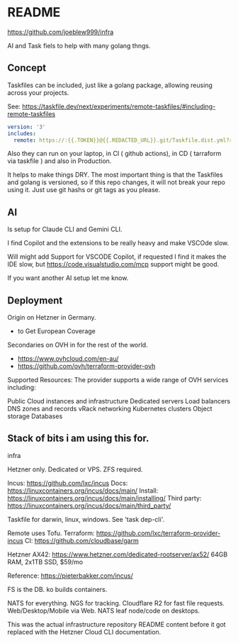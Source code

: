 # README

https://github.com/joeblew999/infra

AI and Task fiels to help with many golang thngs.

## Concept

Taskfiles can be included, just like a golang package, allowing reusing across your projects.

See: https://taskfile.dev/next/experiments/remote-taskfiles/#including-remote-taskfiles

```yaml
version: '3'
includes:
  remote: https://:{{.TOKEN}}@{{.REDACTED_URL}}.git/Taskfile.dist.yml?ref=master
```

Also they can run on your laptop, in CI ( github actions), in CD ( tarraform via taskfile ) and also in Production.

It helps to make things DRY. The most important thing is that the Taskfiles and golang is versioned, so if this repo changes, it will not break your repo using it. Just use git hashs or git tags as you please.

## AI

Is setup for Claude CLI and Gemini CLI.

I find Copilot and the extensions to be really heavy and make VSCOde slow.

Will might add Support for VSCODE Copilot, if requested I find it makes the IDE slow, but https://code.visualstudio.com/mcp support might be good.

If you want another AI setup let me know.

## Deployment

Origin on Hetzner in Germany.
- to Get European Coverage

Secondaries on OVH in for the rest of the world.
- https://www.ovhcloud.com/en-au/
- https://github.com/ovh/terraform-provider-ovh

Supported Resources: The provider supports a wide range of OVH services including:

Public Cloud instances and infrastructure
Dedicated servers
Load balancers
DNS zones and records
vRack networking
Kubernetes clusters
Object storage
Databases

## Stack of bits i am using this for.




 infra

  Hetzner only. Dedicated or VPS. ZFS required.

  Incus: https://github.com/lxc/incus
  Docs: https://linuxcontainers.org/incus/docs/main/
  Install: https://linuxcontainers.org/incus/docs/main/installing/
  Third party: https://linuxcontainers.org/incus/docs/main/third_party/

  Taskfile for darwin, linux, windows. See 'task dep-cli'.

  Remote uses Tofu.
  Terraform: https://github.com/lxc/terraform-provider-incus
  CI: https://github.com/cloudbase/garm

  Hetzner AX42: https://www.hetzner.com/dedicated-rootserver/ax52/
  64GB RAM, 2x1TB SSD, $59/mo

  Reference: https://pieterbakker.com/incus/

  FS is the DB.
  ko builds containers.

  NATS for everything. NGS for tracking. Cloudflare R2 for fast file requests.
  Web/Desktop/Mobile via Web. NATS leaf node/code on desktops.

  This was the actual infrastructure repository README content before it got replaced
  with the Hetzner Cloud CLI documentation.